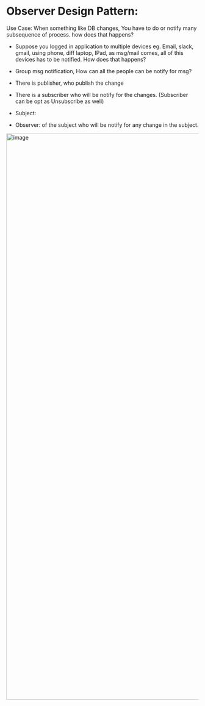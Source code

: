 # Observer Design Pattern:

Use Case: When something like DB changes, You have to do or notify many subsequence of process. how does that happens?

- Suppose you logged in application to multiple devices eg. Email, slack, gmail, using phone, diff laptop, IPad, as msg/mail comes, all of this devices has to be notified. How does that happens?

-  Group msg notification, How can all the people can be notify for msg?



- There is publisher, who publish the change
- There is a subscriber who will be notify for the changes. (Subscriber can be opt as Unsubscribe as well)


- Subject:
- Observer: of the subject who will be notify for any change in the subject.


<img width="1486" alt="image" src="https://user-images.githubusercontent.com/35987583/182095925-9f6d35e1-84d7-47e0-b8f2-b40f2a01d745.png">
